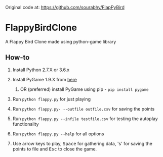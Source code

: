 Original code at: https://github.com/sourabhv/FlapPyBird


FlappyBirdClone
===============

A Flappy Bird Clone made using python-game library

How-to
------

1. Install Python 2.7.X or 3.6.x

2. Install PyGame 1.9.X from [here](http://www.pygame.org/download.shtml)
   1. OR (preferred) install PyGame using pip - `pip install pygame`

3. Run `python flappy.py` for just playing

4. Run `python flappy.py- --outfile outfile.csv` for saving the points

5. Run `python flappy.py --infile testfile.csv` for testing the autoplay functionality

6. Run `python flappy.py --help` for all options

7. Use arrow keys to play, <kbd>Space</kbd> for gathering data, 's' for saving the points to file and <kbd>Esc</kbd> to close the game.


